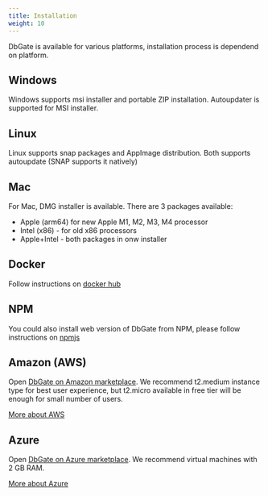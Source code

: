 ```yaml
---
title: Installation
weight: 10
---
```


DbGate is available for various platforms, installation process is dependend on platform.

## Windows
Windows supports msi installer and portable ZIP installation. Autoupdater is supported for MSI installer.

## Linux
Linux supports snap packages and AppImage distribution. Both supports autoupdate (SNAP supports it natively)

## Mac
For Mac, DMG installer is available. There are 3 packages available:
  - Apple (arm64) for new Apple M1, M2, M3, M4 processor
  - Intel (x86) - for old x86 processors
  - Apple+Intel - both packages in onw installer


## Docker 
Follow instructions on [docker hub](https://hub.docker.com/r/dbgate/dbgate)

## NPM
You could also install web version of DbGate from NPM, please follow instructions on [npmjs](https://www.npmjs.com/package/dbgate-serve)

## Amazon (AWS)
Open [DbGate on Amazon marketplace](https://aws.amazon.com/marketplace/pp/prodview-glw7okfnhf4cy). We recommend t2.medium instance type for best user experience, but t2.micro available in free tier will be enough for small number of users.

[More about AWS](aws)

## Azure
Open [DbGate on Azure marketplace](https://azuremarketplace.microsoft.com/en-us/marketplace/apps/sprinxsystemsas1582034211947.dbgate_azure_vm?tab=Overview). We recommend virtual machines with 2 GB RAM.

[More about Azure](azure)
